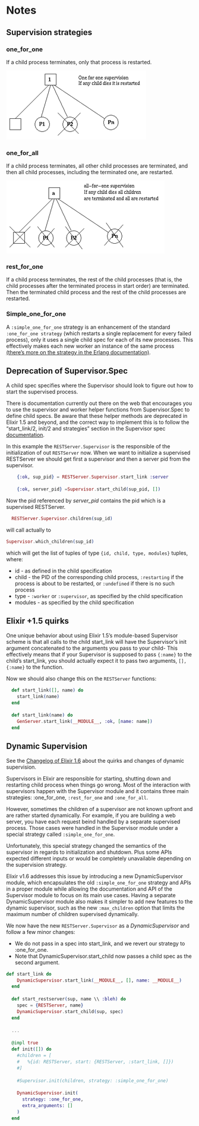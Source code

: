 # Notes

## Supervision strategies

### one_for_one

If a child process terminates, only that process is restarted.

![Img](./images/sup4.gif)

### one_for_all

If a child process terminates, all other child processes are terminated, and then all child processes, including the terminated one, are restarted.

![Img](./images/sup5.gif)

### rest_for_one

If a child process terminates, the rest of the child processes (that is, the child processes after the terminated process in start order) are terminated. Then the terminated child process and the rest of the child processes are restarted.


### Simple_one_for_one
A `:simple_one_for_one` strategy is an enhancement of the standard `:one_for_one strategy` (which restarts a single replacement for every failed process), only it uses a single child spec for each of its new processes. This effectively makes each new worker an instance of the same process [(there’s more on the strategy in the Erlang documentation)](http://erlang.org/doc/design_principles/sup_princ.html#simple).

## Deprecation of Supervisor.Spec

A child spec specifies where the Supervisor should look to figure out how to start the supervised process. 

There is documentation currently out there on the web that encourages you to use the supervisor and worker helper functions from Supervisor.Spec to define child specs. Be aware that these helper methods are deprecated in Elixir 1.5 and beyond, and the correct way to implement this is to follow the “start_link/2, init/2 and strategies” section in the Supervisor spec [documentation](https://hexdocs.pm/elixir/Supervisor.html#module-start_link-2-init-2-and-strategies).

In this example the `RESTServer.Supervisor` is the responsible of the initialization of out `RESTServer` now. When we want to initialize a supervised RESTServer we should get first a supervisor and then a server pid from the supervisor.

```elixir
    {:ok, sup_pid} = RESTServer.Supervisor.start_link :server

    {:ok, server_pid} =Supervisor.start_child(sup_pid, [])
```

Now the pid referenced by _server_pid_ contains the pid which is a supervised RESTServer.

```elixir
  RESTServer.Supervisor.children(sup_id)
```

will call actually to

```elixir
Supervisor.which_children(sup_id)
```

which will get the list of tuples of type
`{id, child, type, modules}` tuples, where:

* id - as defined in the child specification
* child - the PID of the corresponding child process, `:restarting` if the process is about to be restarted, or `:undefined` if there is no such process
* type - `:worker` or `:supervisor`, as specified by the child specification
* modules - as specified by the child specification

## Elixir +1.5 quirks

One unique behavior about using Elixir 1.5’s module-based Supervisor scheme is that all calls to the child start_link will have the Supervisor’s init argument concatenated to the arguments you pass to your child- This effectively means that if your Supervisor is supposed to pass `{:name}` to the child’s start_link, you should actually expect it to pass two arguments, `[], {:name}` to the function.

Now we should also change this on the `RESTServer` functions:

```elixir
  def start_link([], name) do
    start_link(name)
  end

  def start_link(name) do
    GenServer.start_link(__MODULE__, :ok, [name: name])
  end
```

## Dynamic Supervision

See the [Changelog of Elixir 1.6](https://github.com/elixir-lang/elixir/blob/v1.6/CHANGELOG.md#dynamic-supervisor) about the quirks and changes of dynamic supervision.

Supervisors in Elixir are responsible for starting, shutting down and restarting child process when things go wrong. Most of the interaction with supervisors happen with the Supervisor module and it contains three main strategies: :one_for_one, `:rest_for_one` and `:one_for_all`.

However, sometimes the children of a supervisor are not known upfront and are rather started dynamically. For example, if you are building a web server, you have each request beind handled by a separate supervised process. Those cases were handled in the Supervisor module under a special strategy called `:simple_one_for_one`.

Unfortunately, this special strategy changed the semantics of the supervisor in regards to initialization and shutdown. Plus some APIs expected different inputs or would be completely unavailable depending on the supervision strategy.

Elixir v1.6 addresses this issue by introducing a new DynamicSupervisor module, which encapsulates the old `:simple_one_for_one` strategy and APIs in a proper module while allowing the documentation and API of the Supervisor module to focus on its main use cases. Having a separate DynamicSupervisor module also makes it simpler to add new features to the dynamic supervisor, such as the new `:max_children` option that limits the maximum number of children supervised dynamically.

We now have the new `RESTServer.Supervisor` as a *DynamicSupervisor* and follow a few minor changes:

* We do not pass in a spec into start_link, and we revert our strategy to :one_for_one.
* Note that DynamicSupervisor.start_child now passes a child spec as the second argument.

```elixir
def start_link do
    DynamicSupervisor.start_link(__MODULE__, [], name: __MODULE__)
  end

  def start_restserver(sup, name \\ :bleh) do
    spec = {RESTServer, name}
    DynamicSupervisor.start_child(sup, spec)
  end

  ...

  @impl true
  def init([]) do
    #children = [
    #   %{id: RESTServer, start: {RESTServer, :start_link, []})
    #]

    #Supervisor.init(children, strategy: :simple_one_for_one)

    DynamicSupervisor.init(
      strategy: :one_for_one,
      extra_arguments: []
    )
  end
```